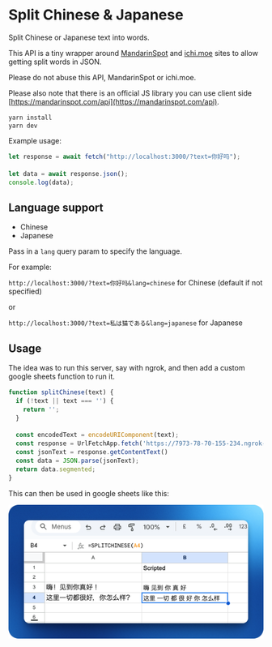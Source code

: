 # Split Chinese & Japanese

Split Chinese or Japanese text into words.

This API is a tiny wrapper around [MandarinSpot](https://mandarinspot.com/annotate) and [ichi.moe](https://ichi.moe) sites to allow getting split words in JSON.

Please do not abuse this API, MandarinSpot or ichi.moe.


Please also note that there is an official JS library you can use client side [https://mandarinspot.com/api](https://mandarinspot.com/api).


```shell
yarn install
yarn dev
```

Example usage:
```javascript
let response = await fetch("http://localhost:3000/?text=你好吗");

let data = await response.json();
console.log(data);
```

## Language support

- Chinese
- Japanese

Pass in a `lang` query param to specify the language.

For example:

`http://localhost:3000/?text=你好吗&lang=chinese` for Chinese (default if not specified)

or

`http://localhost:3000/?text=私は猫である&lang=japanese` for Japanese


## Usage

The idea was to run this server, say with ngrok, and then add a custom google sheets function to run it.

```javascript
function splitChinese(text) {
  if (!text || text === '') {
    return '';
  }

  const encodedText = encodeURIComponent(text);
  const response = UrlFetchApp.fetch('https://7973-78-70-155-234.ngrok-free.app/?text=' + encodedText);
  const jsonText = response.getContentText()
  const data = JSON.parse(jsonText);
  return data.segmented;
}

```

This can then be used in google sheets like this:

![Example usage](example-sheets.png)
